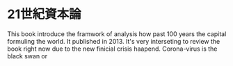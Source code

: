 # 21世紀資本論
 This book introduce the framwork of analysis how past 100 years the capital formuling the world.
 It published in 2013. It's very interseting  to review the book right now due to the new finicial crisis haapend. Corona-virus is the black swan or 
<!--stackedit_data:
eyJoaXN0b3J5IjpbLTk5NzUyMTUzM119
-->